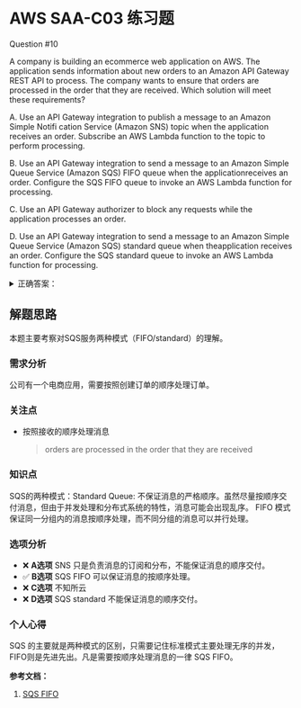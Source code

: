 # AWS SAA-C03 练习题

Question #10

A company is building an ecommerce web application on AWS. The application sends information about new orders to an Amazon API Gateway
REST API to process. The company wants to ensure that orders are processed in the order that they are received.
Which solution will meet these requirements?

A. Use an API Gateway integration to publish a message to an Amazon Simple Notifi cation Service (Amazon SNS) topic when the application receives an order. Subscribe an AWS Lambda function to the topic to perform processing.

B. Use an API Gateway integration to send a message to an Amazon Simple Queue Service (Amazon SQS) FIFO queue when the applicationreceives an order. Configure the SQS FIFO queue to invoke an AWS Lambda function for processing.

C. Use an API Gateway authorizer to block any requests while the application processes an order.

D. Use an API Gateway integration to send a message to an Amazon Simple Queue Service (Amazon SQS) standard queue when theapplication receives an order. Configure the SQS standard queue to invoke an AWS Lambda function for processing.

<details>
<summary>
正确答案：
</summary>
  B
</details>

## 解题思路

本题主要考察对SQS服务两种模式（FIFO/standard）的理解。

### 需求分析

公司有一个电商应用，需要按照创建订单的顺序处理订单。

### 关注点

- 按照接收的顺序处理消息
  > orders are processed in the order that they are received

### 知识点

SQS的两种模式：Standard Queue: 不保证消息的严格顺序。虽然尽量按顺序交付消息，但由于并发处理和分布式系统的特性，消息可能会出现乱序。 FIFO 模式保证同一分组内的消息按顺序处理，而不同分组的消息可以并行处理。

### 选项分析

- ❌ **A选项** SNS 只是负责消息的订阅和分布，不能保证消息的顺序交付。
- ✅ **B选项** SQS FIFO 可以保证消息的按顺序处理。
- ❌ **C选项** 不知所云
- ❌ **D选项** SQS standard 不能保证消息的顺序交付。

### 个人心得

SQS 的主要就是两种模式的区别，只需要记住标准模式主要处理无序的并发，FIFO则是先进先出。凡是需要按顺序处理消息的一律 SQS FIFO。

**参考文档：**

1. [SQS FIFO](https://docs.aws.amazon.com/AWSSimpleQueueService/latest/SQSDeveloperGuide/sqs-fifo-queues.html)
